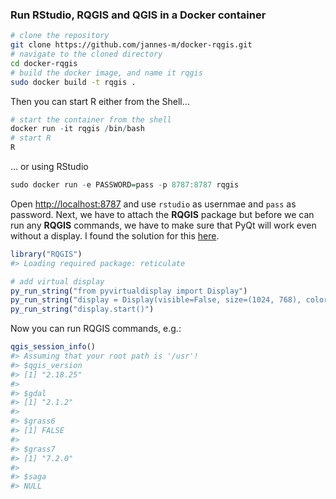 
<!-- README.md is generated from README.Rmd. Please edit that file -->

### Run RStudio, RQGIS and QGIS in a Docker container

``` sh
# clone the repository
git clone https://github.com/jannes-m/docker-rqgis.git
# navigate to the cloned directory
cd docker-rqgis
# build the docker image, and name it rqgis
sudo docker build -t rqgis .  
```

Then you can start R either from the Shell…

``` r
# start the container from the shell
docker run -it rqgis /bin/bash
# start R
R
```

… or using RStudio

``` r
sudo docker run -e PASSWORD=pass -p 8787:8787 rqgis
```

Open <http://localhost:8787> and use `rstudio` as usernmae and `pass` as
password. Next, we have to attach the **RQGIS** package but before we
can run any **RQGIS** commands, we have to make sure that PyQt will work
even without a display. I found the solution for this
[here](https://stackoverflow.com/questions/12462796/running-a-pyqt4-script-without-a-display).

``` r
library("RQGIS")
#> Loading required package: reticulate

# add virtual display
py_run_string("from pyvirtualdisplay import Display")
py_run_string("display = Display(visible=False, size=(1024, 768), color_depth=24)")
py_run_string("display.start()")
```

Now you can run RQGIS commands, e.g.:

``` r
qgis_session_info()
#> Assuming that your root path is '/usr'!
#> $qgis_version
#> [1] "2.18.25"
#> 
#> $gdal
#> [1] "2.1.2"
#> 
#> $grass6
#> [1] FALSE
#> 
#> $grass7
#> [1] "7.2.0"
#> 
#> $saga
#> NULL
```
